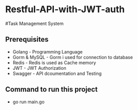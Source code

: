 # Restful-API-with-JWT-auth


#Task Management System

## Prerequisites
- Golang - Programming Language
- Gorm & MySQL - Gorm i used for connection to database
- Redis - Redis is used as Cache memory
- JWT - JWT Authorization
- Swagger - API dcoumentation and Testing


## Command to run this project 
- go run main.go

